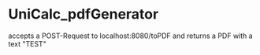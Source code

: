 # UniCalc_pdfGenerator
accepts a POST-Request to localhost:8080/toPDF and returns a PDF with a text "TEST"

